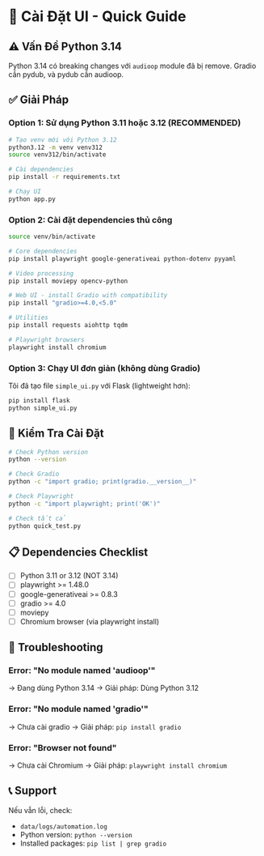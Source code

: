 # 🚀 Cài Đặt UI - Quick Guide

## ⚠️ Vấn Đề Python 3.14

Python 3.14 có breaking changes với `audioop` module đã bị remove.
Gradio cần pydub, và pydub cần audioop.

## ✅ Giải Pháp

### Option 1: Sử dụng Python 3.11 hoặc 3.12 (RECOMMENDED)

```bash
# Tạo venv mới với Python 3.12
python3.12 -m venv venv312
source venv312/bin/activate

# Cài dependencies
pip install -r requirements.txt

# Chạy UI
python app.py
```

### Option 2: Cài đặt dependencies thủ công

```bash
source venv/bin/activate

# Core dependencies
pip install playwright google-generativeai python-dotenv pyyaml

# Video processing
pip install moviepy opencv-python

# Web UI - install Gradio with compatibility
pip install "gradio>=4.0,<5.0"

# Utilities
pip install requests aiohttp tqdm

# Playwright browsers
playwright install chromium
```

### Option 3: Chạy UI đơn giản (không dùng Gradio)

Tôi đã tạo file `simple_ui.py` với Flask (lightweight hơn):

```bash
pip install flask
python simple_ui.py
```

## 🎯 Kiểm Tra Cài Đặt

```bash
# Check Python version
python --version

# Check Gradio
python -c "import gradio; print(gradio.__version__)"

# Check Playwright
python -c "import playwright; print('OK')"

# Check tất cả
python quick_test.py
```

## 📋 Dependencies Checklist

- [ ] Python 3.11 or 3.12 (NOT 3.14)
- [ ] playwright >= 1.48.0
- [ ] google-generativeai >= 0.8.3
- [ ] gradio >= 4.0
- [ ] moviepy
- [ ] Chromium browser (via playwright install)

## 🔧 Troubleshooting

### Error: "No module named 'audioop'"
→ Đang dùng Python 3.14
→ Giải pháp: Dùng Python 3.12

### Error: "No module named 'gradio'"
→ Chưa cài gradio
→ Giải pháp: `pip install gradio`

### Error: "Browser not found"
→ Chưa cài Chromium
→ Giải pháp: `playwright install chromium`

## 📞 Support

Nếu vẫn lỗi, check:
- `data/logs/automation.log`
- Python version: `python --version`
- Installed packages: `pip list | grep gradio`
